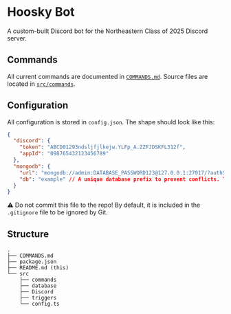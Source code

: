 # Hoosky Bot

A custom-built Discord bot for the Northeastern Class of 2025 Discord server.

## Commands

All current commands are documented in [`COMMANDS.md`](COMMANDS.md). Source files are located in [`src/commands`](src/commands).

## Configuration

All configuration is stored in `config.json`. The shape should look like this:

```json
{
  "discord": {
    "token": "ABCD01293ndsljfjlkejw.YLFp_A.ZZFJDSKFL312f",
    "appId": "098765432123456789"
  },
  "mongodb": {
    "url": "mongodb://admin:DATABASE_PASSWORD123@127.0.0.1:27017/?authSource=admin&readPreference=primary&ssl=false",
    "db": "example" // A unique database prefix to prevent conflicts. The bot creates a new database for every server ID: e.g., "example-123456789098765432".
  }
}
```

⚠️ Do not commit this file to the repo! By default, it is included in the `.gitignore` file to be ignored by Git.

## Structure

```
.
├── COMMANDS.md
├── package.json
├── README.md (this)
└── src
    ├── commands
    ├── database
    ├── Discord
    ├── triggers
    └── config.ts
```
